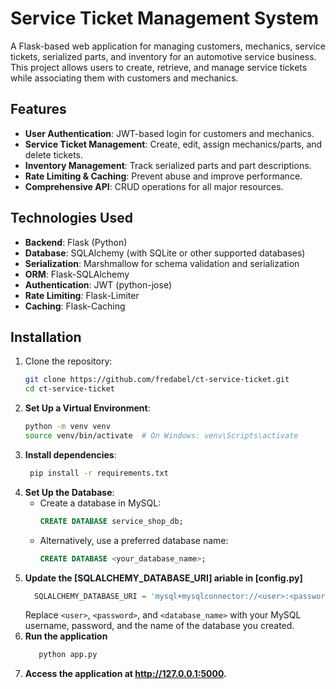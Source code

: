 # Service Ticket Management System

A Flask-based web application for managing customers, mechanics, service tickets, serialized parts, and inventory for an automotive service business. This project allows users to create, retrieve, and manage service tickets while associating them with customers and mechanics.


## Features
- **User Authentication**: JWT-based login for customers and mechanics.
- **Service Ticket Management**: Create, edit, assign mechanics/parts, and delete tickets.
- **Inventory Management**: Track serialized parts and part descriptions.
- **Rate Limiting & Caching**: Prevent abuse and improve performance.
- **Comprehensive API**: CRUD operations for all major resources.

## Technologies Used
- **Backend**: Flask (Python)
- **Database**: SQLAlchemy (with SQLite or other supported databases)
- **Serialization**: Marshmallow for schema validation and serialization
- **ORM**: Flask-SQLAlchemy
- **Authentication**: JWT (python-jose)
- **Rate Limiting**: Flask-Limiter
- **Caching**: Flask-Caching

## Installation

1. Clone the repository:
   ```bash
   git clone https://github.com/fredabel/ct-service-ticket.git
   cd ct-service-ticket
2. **Set Up a Virtual Environment**:
   ```bash
   python -m venv venv
   source venv/bin/activate  # On Windows: venv\Scripts\activate
3. **Install dependencies**:
   ```bash
    pip install -r requirements.txt
4. **Set Up the Database**:
   - Create a database in MySQL:
     ```sql
     CREATE DATABASE service_shop_db;
     ```
   - Alternatively, use a preferred database name:
     ```sql
     CREATE DATABASE <your_database_name>;
     ```
5. **Update the [SQLALCHEMY_DATABASE_URI] ariable in [config.py]**
   ```python
     SQLALCHEMY_DATABASE_URI = 'mysql+mysqlconnector://<user>:<password>@localhost:3306/<database_name>'
     ```
     Replace `<user>`, `<password>`, and `<database_name>` with your MySQL username, password, and the name of the database you created.
6. **Run the application**
   ```python 
      python app.py
   ```
7. **Access the application at http://127.0.0.1:5000.**


